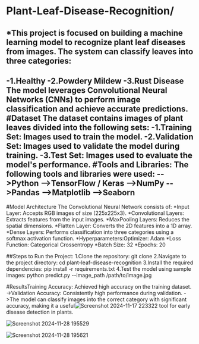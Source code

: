 # Plant-Leaf-Disease-Recognition/
*This project is focused on building a machine learning model to recognize plant leaf diseases from images. The system can classify leaves into three categories:
---
-1.Healthy
-2.Powdery Mildew
-3.Rust Disease
The model leverages Convolutional Neural Networks (CNNs) to perform image classification and achieve accurate predictions.
#Dataset
The dataset contains images of plant leaves divided into the following sets:
-1.Training Set: Images used to train the model.
-2.Validation Set: Images used to validate the model during training.
-3.Test Set: Images used to evaluate the model's performance.
#Tools and Libraries:
**The following tools and libraries were used:**
-->Python
-->TensorFlow / Keras
-->NumPy
-->Pandas
-->Matplotlib
-->Seaborn
---
#Model Architecture
The Convolutional Neural Network consists of:
*Input Layer: Accepts RGB images of size (225x225x3).
*Convolutional Layers: Extracts features from the input images.
*MaxPooling Layers: Reduces the spatial dimensions.
*Flatten Layer: Converts the 2D features into a 1D array.
*Dense Layers: Performs classification into three categories using a softmax activation function.
*Hyperparameters:Optimizer: Adam
*Loss Function: Categorical Crossentropy
*Batch Size: 32
*Epochs: 20

##Steps to Run the Project:
1.Clone the repository:
git clone
2.Navigate to the project directory:
cd plant-leaf-disease-recognition
3.Install the required dependencies:
pip install -r requirements.txt
4.Test the model using sample images:
python predict.py --image_path /path/to/image.jpg

#ResultsTraining Accuracy: Achieved high accuracy on the training dataset.
->Validation Accuracy: Consistently high performance during validation.
->The model can classify images into the correct category with significant accuracy, making it a useful![Screenshot 2024-11-17 223322](https://github.com/user-attachments/assets/1c4629e6-b4f4-4a6d-b076-66d8012d65e2)
 tool for early disease detection in plants.



![Screenshot 2024-11-28 195529](https://github.com/user-attachments/assets/ab38f4b4-e830-40f5-8110-ea2a5386e34e)




![Screenshot 2024-11-28 195621](https://github.com/user-attachments/assets/c879a721-9608-4d52-b90c-cf79f4976648)
